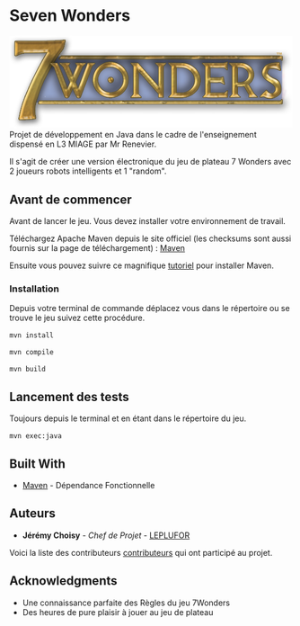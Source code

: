 # Seven Wonders


![alt text](./Documentation/logo-7-wonders.png)
Projet de développement en Java dans le cadre de l'enseignement dispensé en L3 MIAGE par Mr Renevier.

Il s'agit de créer une version électronique du jeu de plateau 7 Wonders avec 2 joueurs robots intelligents et 1 "random".

## Avant de commencer

Avant de lancer le jeu. Vous devez installer votre environnement de travail.

Téléchargez Apache Maven depuis le site officiel (les checksums sont aussi fournis sur la page de téléchargement) : [Maven](https://maven.apache.org/download.cgi)

Ensuite vous pouvez suivre ce magnifique [tutoriel](https://openclassrooms.com/fr/courses/4503526-organisez-et-packagez-une-application-java-avec-apache-maven/4608805-configurez-votre-environnement-de-developpement) pour installer Maven. 



### Installation

Depuis votre terminal de commande déplacez vous dans le répertoire ou se trouve le jeu suivez cette procédure.


```
mvn install
```

```
mvn compile
```

```
mvn build
```

## Lancement des tests

Toujours depuis le terminal et en étant dans le répertoire du jeu.

```
mvn exec:java
```


## Built With

* [Maven](https://maven.apache.org/) - Dépendance Fonctionnelle


## Auteurs

* **Jérémy Choisy** - *Chef de Projet* - [LEPLUFOR](https://github.com/jeremychoisy)

Voici la liste des contributeurs [contributeurs](https://github.com/jeremychoisy/Seven-Wonders/graphs/contributors) qui ont participé au projet.


## Acknowledgments

* Une connaissance parfaite des Règles du jeu 7Wonders
* Des heures de pure plaisir à jouer au jeu de plateau


